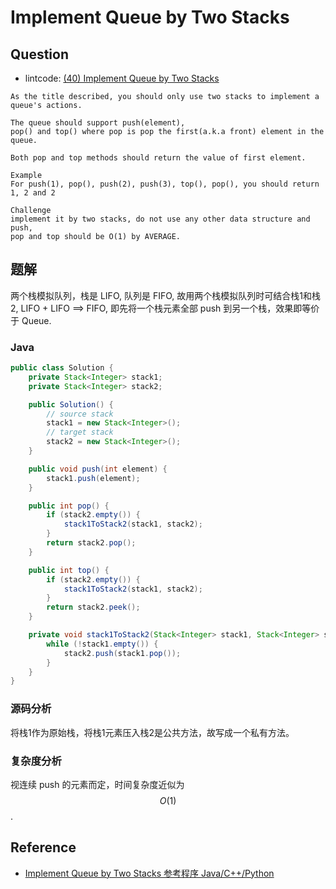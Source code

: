 # Implement Queue by Two Stacks

## Question

* lintcode: [\(40\) Implement Queue by Two Stacks](http://www.lintcode.com/en/problem/implement-queue-by-two-stacks/)

```text
As the title described, you should only use two stacks to implement a queue's actions.

The queue should support push(element), 
pop() and top() where pop is pop the first(a.k.a front) element in the queue.

Both pop and top methods should return the value of first element.

Example
For push(1), pop(), push(2), push(3), top(), pop(), you should return 1, 2 and 2

Challenge
implement it by two stacks, do not use any other data structure and push, 
pop and top should be O(1) by AVERAGE.
```

## 题解

两个栈模拟队列，栈是 LIFO, 队列是 FIFO, 故用两个栈模拟队列时可结合栈1和栈2, LIFO + LIFO ==&gt; FIFO, 即先将一个栈元素全部 push 到另一个栈，效果即等价于 Queue.

### Java

```java
public class Solution {
    private Stack<Integer> stack1;
    private Stack<Integer> stack2;

    public Solution() {
        // source stack
        stack1 = new Stack<Integer>();
        // target stack
        stack2 = new Stack<Integer>();
    }

    public void push(int element) {
        stack1.push(element);
    }

    public int pop() {
        if (stack2.empty()) {
            stack1ToStack2(stack1, stack2);
        }
        return stack2.pop();
    }

    public int top() {
        if (stack2.empty()) {
            stack1ToStack2(stack1, stack2);
        }
        return stack2.peek();
    }

    private void stack1ToStack2(Stack<Integer> stack1, Stack<Integer> stack2) {
        while (!stack1.empty()) {
            stack2.push(stack1.pop());
        }
    }
}
```

### 源码分析

将栈1作为原始栈，将栈1元素压入栈2是公共方法，故写成一个私有方法。

### 复杂度分析

视连续 push 的元素而定，时间复杂度近似为 $$O(1)$$.

## Reference

* [Implement Queue by Two Stacks 参考程序 Java/C++/Python](http://www.jiuzhang.com/solutions/implement-queue-by-two-stacks/)

